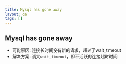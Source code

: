 ```yaml
---
title: Mysql has gone away
layout: qa
tags: []
---
```


## Mysql has gone away

* 可能原因: 连接长时间没有新的请求，超过了wait_timeout
* 解决方案: 调大`wait_timeout`，即不活跃的连接超时时间